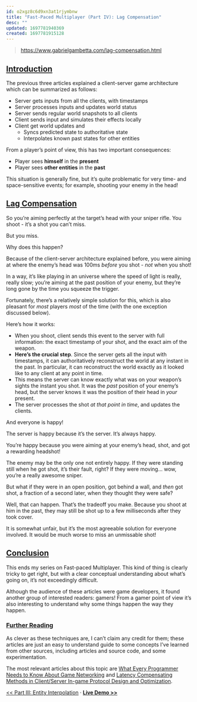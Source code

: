 ```yaml
---
id: o2xgz8c6d9xn3at1rjymbnw
title: "Fast-Paced Multiplayer (Part IV): Lag Compensation"
desc: ""
updated: 1697781940369
created: 1697781915128
---
```


> https://www.gabrielgambetta.com/lag-compensation.html

## [Introduction](https://www.gabrielgambetta.com/lag-compensation.html#introduction)

The previous three articles explained a client-server game architecture which can be summarized as follows:

- Server gets inputs from all the clients, with timestamps
- Server processes inputs and updates world status
- Server sends regular world snapshots to all clients
- Client sends input and simulates their effects locally
- Client get world updates and
  - Syncs predicted state to authoritative state
  - Interpolates known past states for other entities

From a player’s point of view, this has two important consequences:

- Player sees **himself** in the **present**
- Player sees **other entities** in the **past**

This situation is generally fine, but it’s quite problematic for very time- and space-sensitive events; for example, shooting your enemy in the head!

## [Lag Compensation](https://www.gabrielgambetta.com/lag-compensation.html#lag-compensation)

So you’re aiming perfectly at the target’s head with your sniper rifle. You shoot - it’s a shot you can’t miss.

But you miss.

Why does this happen?

Because of the client-server architecture explained before, you were aiming at where the enemy’s head was 100ms _before_ you shot - _not_ when you shot!

In a way, it’s like playing in an universe where the speed of light is really, really slow; you’re aiming at the past position of your enemy, but they’re long gone by the time you squeeze the trigger.

Fortunately, there’s a relatively simple solution for this, which is also pleasant for _most_ players _most_ of the time (with the one exception discussed below).

Here’s how it works:

- When you shoot, client sends this event to the server with full information: the exact timestamp of your shot, and the exact aim of the weapon.
- **Here’s the crucial step**. Since the server gets all the input with timestamps, it can authoritatively reconstruct the world at any instant in the past. In particular, it can reconstruct the world exactly as it looked like to any client at any point in time.
- This means the server can know exactly what was on your weapon’s sights the instant you shot. It was the _past_ position of your enemy’s head, but the server knows it was the position of their head in _your_ present.
- The server processes the shot _at that point in time_, and updates the clients.

And everyone is happy!

The server is happy because it’s the server. It’s always happy.

You’re happy because you were aiming at your enemy’s head, shot, and got a rewarding headshot!

The enemy may be the only one not entirely happy. If they were standing still when he got shot, it’s their fault, right? If they were moving… wow, you’re a really awesome sniper.

But what if they were in an open position, got behind a wall, and _then_ got shot, a fraction of a second later, when they thought they were safe?

Well, that can happen. That’s the tradeoff you make. Because you shoot at him in the past, they may still be shot up to a few milliseconds after they took cover.

It is somewhat unfair, but it’s the most agreeable solution for everyone involved. It would be much worse to miss an unmissable shot!

## [Conclusion](https://www.gabrielgambetta.com/lag-compensation.html#conclusion)

This ends my series on Fast-paced Multiplayer. This kind of thing is clearly tricky to get right, but with a clear conceptual understanding about what’s going on, it’s not exceedingly difficult.

Although the audience of these articles were game developers, it found another group of interested readers: gamers! From a gamer point of view it’s also interesting to understand why some things happen the way they happen.

### [Further Reading](https://www.gabrielgambetta.com/lag-compensation.html#further-reading)

As clever as these techniques are, I can’t claim any credit for them; these articles are just an easy to understand guide to some concepts I’ve learned from other sources, including articles and source code, and some experimentation.

The most relevant articles about this topic are [What Every Programmer Needs to Know About Game Networking](http://gafferongames.com/networking-for-game-programmers/what-every-programmer-needs-to-know-about-game-networking/) and [Latency Compensating Methods in Client/Server In-game Protocol Design and Optimization](https://developer.valvesoftware.com/wiki/Latency_Compensating_Methods_in_Client/Server_In-game_Protocol_Design_and_Optimization).

[<< Part III: Entity Interpolation](https://www.gabrielgambetta.com/entity-interpolation.html) · [**Live Demo >>**](https://www.gabrielgambetta.com/client-side-prediction-live-demo.html)
